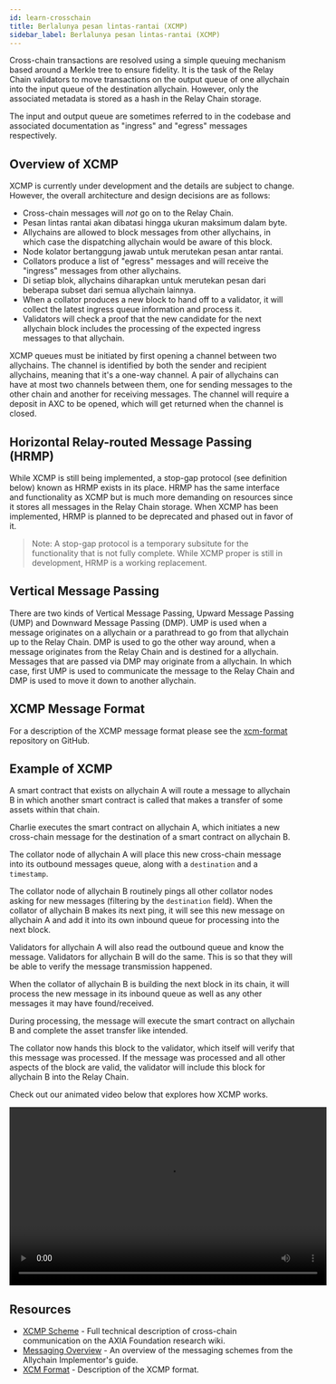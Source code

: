 ```yaml
---
id: learn-crosschain
title: Berlalunya pesan lintas-rantai (XCMP)
sidebar_label: Berlalunya pesan lintas-rantai (XCMP)
---
```


Cross-chain transactions are resolved using a simple queuing mechanism based around a Merkle tree to ensure fidelity. It is the task of the Relay Chain validators to move transactions on the output queue of one allychain into the input queue of the destination allychain. However, only the associated metadata is stored as a hash in the Relay Chain storage.

The input and output queue are sometimes referred to in the codebase and associated documentation as "ingress" and "egress" messages respectively.

## Overview of XCMP

XCMP is currently under development and the details are subject to change. However, the overall architecture and design decisions are as follows:

- Cross-chain messages will _not_ go on to the Relay Chain.
- Pesan lintas rantai akan dibatasi hingga ukuran maksimum dalam byte.
- Allychains are allowed to block messages from other allychains, in which case the dispatching allychain would be aware of this block.
- Node kolator bertanggung jawab untuk merutekan pesan antar rantai.
- Collators produce a list of "egress" messages and will receive the "ingress" messages from other allychains.
- Di setiap blok, allychains diharapkan untuk merutekan pesan dari beberapa subset dari semua allychain lainnya.
- When a collator produces a new block to hand off to a validator, it will collect the latest ingress queue information and process it.
- Validators will check a proof that the new candidate for the next allychain block includes the processing of the expected ingress messages to that allychain.

XCMP queues must be initiated by first opening a channel between two allychains. The channel is identified by both the sender and recipient allychains, meaning that it's a one-way channel. A pair of allychains can have at most two channels between them, one for sending messages to the other chain and another for receiving messages. The channel will require a deposit in AXC to be opened, which will get returned when the channel is closed.

## Horizontal Relay-routed Message Passing (HRMP)

While XCMP is still being implemented, a stop-gap protocol (see definition below) known as HRMP exists in its place. HRMP has the same interface and functionality as XCMP but is much more demanding on resources since it stores all messages in the Relay Chain storage. When XCMP has been implemented, HRMP is planned to be deprecated and phased out in favor of it.

> Note: A stop-gap protocol is a temporary subsitute for the functionality that is not fully complete. While XCMP proper is still in development, HRMP is a working replacement.

## Vertical Message Passing

There are two kinds of Vertical Message Passing, Upward Message Passing (UMP) and Downward Message Passing (DMP). UMP is used when a message originates on a allychain or a parathread to go from that allychain up to the Relay Chain. DMP is used to go the other way around, when a message originates from the Relay Chain and is destined for a allychain. Messages that are passed via DMP may originate from a allychain. In which case, first UMP is used to communicate the message to the Relay Chain and DMP is used to move it down to another allychain.

## XCMP Message Format

For a description of the XCMP message format please see the [xcm-format](https://github.com/axia-tech/xcm-format) repository on GitHub.

## Example of XCMP

A smart contract that exists on allychain A will route a message to allychain B in which another smart contract is called that makes a transfer of some assets within that chain.

Charlie executes the smart contract on allychain A, which initiates a new cross-chain message for the destination of a smart contract on allychain B.

The collator node of allychain A will place this new cross-chain message into its outbound messages queue, along with a `destination` and a `timestamp`.

The collator node of allychain B routinely pings all other collator nodes asking for new messages (filtering by the `destination` field). When the collator of allychain B makes its next ping, it will see this new message on allychain A and add it into its own inbound queue for processing into the next block.

Validators for allychain A will also read the outbound queue and know the message. Validators for allychain B will do the same. This is so that they will be able to verify the message transmission happened.

When the collator of allychain B is building the next block in its chain, it will process the new message in its inbound queue as well as any other messages it may have found/received.

During processing, the message will execute the smart contract on allychain B and complete the asset transfer like intended.

The collator now hands this block to the validator, which itself will verify that this message was processed. If the message was processed and all other aspects of the block are valid, the validator will include this block for allychain B into the Relay Chain.

Check out our animated video below that explores how XCMP works.

<!-- Made with Adobe Animate and Canvas -->

<video 
      controls="controls"  
      name="XCMP Animated Video" 
      width="560" height="315"
      src="https://storage.googleapis.com/w3f-tech-ed-contents/XCMP.mp4"> Sorry, your browser
doesn't support embedded videos. </video>

<style>
video::-webkit-media-controls-fullscreen-button
{
        display: none !important;
}
</style>

## Resources

- [XCMP Scheme](https://research.AXIA.org/en/latest/AXIA/XCMP.html) - Full technical description of cross-chain communication on the AXIA Foundation research wiki.
- [Messaging Overview](https://w3f.github.io/allychain-implementers-guide/messaging.html) - An overview of the messaging schemes from the Allychain Implementor's guide.
- [XCM Format](https://github.com/axia-tech/xcm-format) - Description of the XCMP format.
